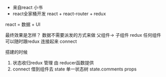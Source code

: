 - 来自react 小书
- react全家桶开发
  react + react-router + redux 



react = 数据   +   UI   

最终效果是怎样？
数据不需要派发的方式来做  父组件-> 子组件
redux   任何组件可以随时跟redux  连接起来  connect


搭建的时候



1. 状态收归redux 管理  由 reducer函数提供
2. connect 借到组件去  state  单一状态树  state.comments
props
